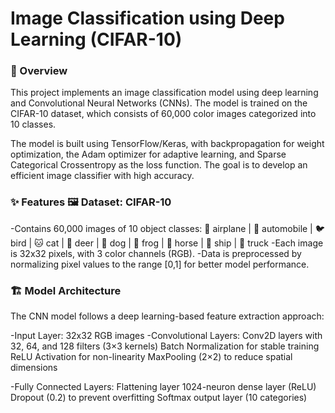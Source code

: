 <h1>Image Classification using Deep Learning (CIFAR-10)</h1>

<h3>📌 Overview</h3>
This project implements an image classification model using deep learning and Convolutional Neural Networks (CNNs). The model is trained on the CIFAR-10 dataset, which consists of 60,000 color images categorized into 10 classes.

The model is built using TensorFlow/Keras, with backpropagation for weight optimization, the Adam optimizer for adaptive learning, and Sparse Categorical Crossentropy as the loss function. The goal is to develop an efficient image classifier with high accuracy.

<h3>✨ Features
🖼 Dataset: CIFAR-10</h3>
-Contains 60,000 images of 10 object classes:
🚀 airplane | 🚗 automobile | 🐦 bird | 🐱 cat | 🦌 deer | 🐶 dog | 🐸 frog | 🐎 horse | 🚢 ship | 🚚 truck
-Each image is 32x32 pixels, with 3 color channels (RGB).
-Data is preprocessed by normalizing pixel values to the range [0,1] for better model performance.

<h3>🏗 Model Architecture</h3>

The CNN model follows a deep learning-based feature extraction approach:

-Input Layer: 32x32 RGB images
-Convolutional Layers:
Conv2D layers with 32, 64, and 128 filters (3×3 kernels)
Batch Normalization for stable training
ReLU Activation for non-linearity
MaxPooling (2×2) to reduce spatial dimensions

-Fully Connected Layers:
Flattening layer
1024-neuron dense layer (ReLU)
Dropout (0.2) to prevent overfitting
Softmax output layer (10 categories)
